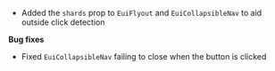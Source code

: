 - Added the `shards` prop to `EuiFlyout` and `EuiCollapsibleNav` to aid outside click detection

**Bug fixes**

- Fixed `EuiCollapsibleNav` failing to close when the button is clicked

